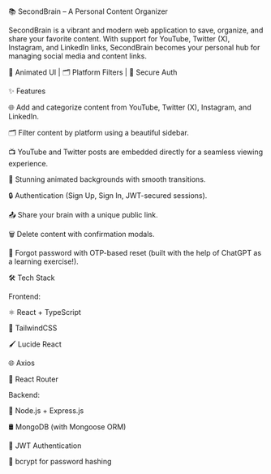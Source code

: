 📚 SecondBrain – A Personal Content Organizer

SecondBrain is a vibrant and modern web application to save, organize, and share your favorite content. With support for YouTube, Twitter (X), Instagram, and LinkedIn links, SecondBrain becomes your personal hub for managing social media and content links.

🎨 Animated UI | 🗂 Platform Filters | 🔐 Secure Auth

✨ Features

🌐 Add and categorize content from YouTube, Twitter (X), Instagram, and LinkedIn.

🗂 Filter content by platform using a beautiful sidebar.

📺 YouTube and Twitter posts are embedded directly for a seamless viewing experience.

🎨 Stunning animated backgrounds with smooth transitions.

🔒 Authentication (Sign Up, Sign In, JWT-secured sessions).

📤 Share your brain with a unique public link.

🗑 Delete content with confirmation modals.

📧 Forgot password with OTP-based reset (built with the help of ChatGPT as a learning exercise!).

🛠 Tech Stack

Frontend:

⚛ React + TypeScript

🎨 TailwindCSS

🖌 Lucide React

🌐 Axios

🔀 React Router

Backend:

🌱 Node.js + Express.js

🛢 MongoDB (with Mongoose ORM)

🔐 JWT Authentication

🔑 bcrypt for password hashing
